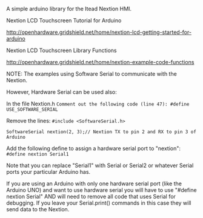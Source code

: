 A simple arduino library for the Itead Nextion HMI.

Nextion LCD Touchscreen Tutorial for Arduino

http://openhardware.gridshield.net/home/nextion-lcd-getting-started-for-arduino

Nextion LCD Touchscreen Library Functions

http://openhardware.gridshield.net/home/nextion-example-code-functions

NOTE: The examples using Software Serial to communicate with the Nextion.

However, Hardware Serial can be used also:

In the file Nextion.h
`Comment out the following code (line 47): #define USE_SOFTWARE_SERIAL`

Remove the lines:
`#include <SoftwareSerial.h>`

`SoftwareSerial nextion(2, 3);// Nextion TX to pin 2 and RX to pin 3 of Arduino`

Add the following define to assign a hardware serial port to "nextion":
`#define nextion Serial1`

Note that you can replace "Serial1" with Serial or Serial2 or whatever Serial ports your particular Arduino has.

If you are using an Arduino with only one hardware serial port (like the Arduino UNO) and want to use hardware serial you will have to use "#define nextion Serial" AND will need to remove all code that uses Serial for debugging. If you leave your Serial.print() commands in this case they will send data to the Nextion.
